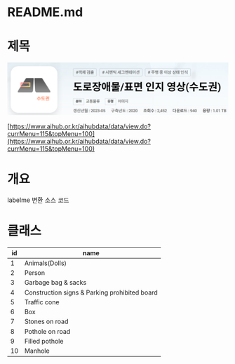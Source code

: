 # README.md

# 제목

![Untitled](picture/Untitled.png)

[https://www.aihub.or.kr/aihubdata/data/view.do?currMenu=115&topMenu=100](https://www.aihub.or.kr/aihubdata/data/view.do?currMenu=115&topMenu=100)

# 개요

labelme 변환 소스 코드

# 클래스

| id | name |
| --- | --- |
| 1 | Animals(Dolls) |
| 2 | Person |
| 3 | Garbage bag & sacks |
| 4 | Construction signs & Parking prohibited board |
| 5 | Traffic cone |
| 6 | Box |
| 7 | Stones on road |
| 8 | Pothole on road |
| 9 | Filled pothole |
| 10 | Manhole |